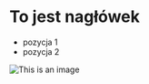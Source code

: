# To jest nagłówek

- pozycja 1
- pozycja 2

![This is an image](https://myoctocat.com/assets/images/base-octocat.svg)

